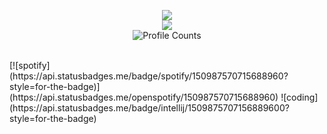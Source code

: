 <p align="center">
<a href="https://github.com/NinjaLabs-Dev">
  <img src="https://github-readme-stats.vercel.app/api?username=NinjaLabs-Dev&count_private=true&hide_border=true&show_icons=true&include_all_commits=true&bg_color=1b1b1b&title_color=ffffff&text_color=FFFFFF&icon_color=FFFFFF">
</a>
  <br>
<a href="https://github.com/NinjaLabs-Dev">
  <img src="https://github-readme-stats.vercel.app/api/top-langs/?username=NinjaLabs-Dev&layout=compact&show_icons=true&hide_border=true&bg_color=1b1b1b&title_color=ffffff&text_color=FFFFFF&icon_color=FFFFFF">
</a>
  <br>
  <img src="https://komarev.com/ghpvc/?username=NinjaLabs-Dev&color=lightgrey&style=flat-square&label=Profile+Views" alt="Profile Counts">
</p>
<br>
[![spotify](https://api.statusbadges.me/badge/spotify/150987570715688960?style=for-the-badge)](https://api.statusbadges.me/openspotify/150987570715688960)
![coding](https://api.statusbadges.me/badge/intellij/1509875707156889600?style=for-the-badge)
